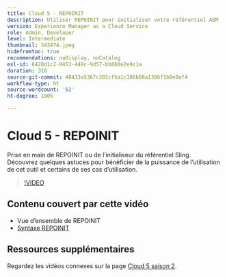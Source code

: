 ```yaml
---
title: Cloud 5 - REPOINIT
description: Utiliser REPOINIT pour initialiser votre référentiel AEM
version: Experience Manager as a Cloud Service
role: Admin, Developer
level: Intermediate
thumbnail: 343474.jpeg
hidefromtoc: true
recommendations: noDisplay, noCatalog
exl-id: 6428d1c2-8453-449c-9d57-bb860e2e9c1a
duration: 310
source-git-commit: 48433a5367c281cf5a1c106b08a1306f1b0e8ef4
workflow-type: ht
source-wordcount: '62'
ht-degree: 100%

---
```


# Cloud 5 - REPOINIT

Prise en main de REPOINIT ou de l’initialiseur du référentiel Sling. Découvrez quelques astuces pour bénéficier de la puissance de l’utilisation de cet outil et certains de ses cas d’utilisation.

>[!VIDEO](https://video.tv.adobe.com/v/343474?quality=12&learn=on)

## Contenu couvert par cette vidéo

+ Vue d’ensemble de REPOINIT
+ [Syntaxe REPOINIT](https://sling.apache.org/documentation/bundles/repository-initialization.html#appendix-a-repoinit-syntax-parser-test-scenarios-1)

## Ressources supplémentaires

Regardez les vidéos connexes sur la page [Cloud 5 saison 2](../cloud5-season-2.md).
